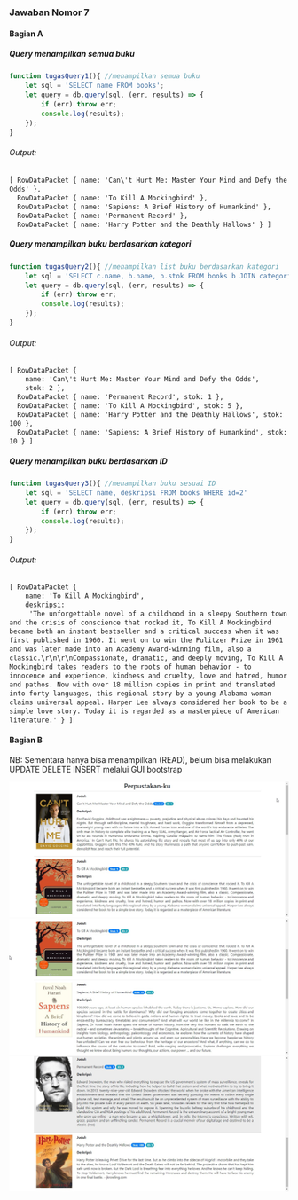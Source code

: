 ### Jawaban Nomor 7
#### Bagian A

##### Query menampilkan semua buku

```javascript
function tugasQuery1(){ //menampilkan semua buku
    let sql = 'SELECT name FROM books'; 
    let query = db.query(sql, (err, results) => {
        if (err) throw err;
        console.log(results);
    });
}
```
###### Output:
```
[ RowDataPacket { name: 'Can\'t Hurt Me: Master Your Mind and Defy the Odds' },
  RowDataPacket { name: 'To Kill A Mockingbird' },
  RowDataPacket { name: 'Sapiens: A Brief History of Humankind' },
  RowDataPacket { name: 'Permanent Record' },
  RowDataPacket { name: 'Harry Potter and the Deathly Hallows' } ]
```

##### Query menampilkan buku berdasarkan kategori

```javascript
function tugasQuery2(){ //menampilkan list buku berdasarkan kategori
    let sql = 'SELECT c.name, b.name, b.stok FROM books b JOIN categories c ON b.category_id = c.id ORDER BY c.id'
    let query = db.query(sql, (err, results) => {
        if (err) throw err;
        console.log(results);
    });
}
```
###### Output:
```
[ RowDataPacket {
    name: 'Can\'t Hurt Me: Master Your Mind and Defy the Odds',
    stok: 2 },
  RowDataPacket { name: 'Permanent Record', stok: 1 },
  RowDataPacket { name: 'To Kill A Mockingbird', stok: 5 },
  RowDataPacket { name: 'Harry Potter and the Deathly Hallows', stok: 100 },
  RowDataPacket { name: 'Sapiens: A Brief History of Humankind', stok: 10 } ]
```

##### Query menampilkan buku berdasarkan ID
```javascript
function tugasQuery3(){ //menampilkan buku sesuai ID
    let sql = 'SELECT name, deskripsi FROM books WHERE id=2'
    let query = db.query(sql, (err, results) => {
        if (err) throw err;
        console.log(results);
    });
}


```
###### Output:
```
[ RowDataPacket {
    name: 'To Kill A Mockingbird',
    deskripsi:
     'The unforgettable novel of a childhood in a sleepy Southern town and the crisis of conscience that rocked it, To Kill A Mockingbird became both an instant bestseller and a critical success when it was first published in 1960. It went on to win the Pulitzer Prize in 1961 and was later made into an Academy Award-winning film, also a classic.\r\n\r\nCompassionate, dramatic, and deeply moving, To Kill A Mockingbird takes readers to the roots of human behavior - to innocence and experience, kindness and cruelty, love and hatred, humor and pathos. Now with over 18 million copies in print and translated into forty languages, this regional story by a young Alabama woman claims universal appeal. Harper Lee always considered her book to be a simple love story. Today it is regarded as a masterpiece of American literature.' } ]
```
#### Bagian B

NB: Sementara hanya bisa menampilkan (READ), belum bisa melakukan UPDATE DELETE INSERT melalui GUI bootstrap

![alt text][logo]
![alt text][logo2]
![alt text][logo3]

[logo]: https://github.com/xbaldiq/dumbwaysid-b13k2/blob/master/7/capture/chrome_2019-10-26_19-12-55.jpg "Capture 1"

[logo2]: https://github.com/xbaldiq/dumbwaysid-b13k2/blob/master/7/capture/chrome_2019-10-26_19-13-16.jpg "Capture 2"

[logo3]: https://github.com/xbaldiq/dumbwaysid-b13k2/blob/master/7/capture/chrome_2019-10-26_19-27-35.jpg "Capture 2"
